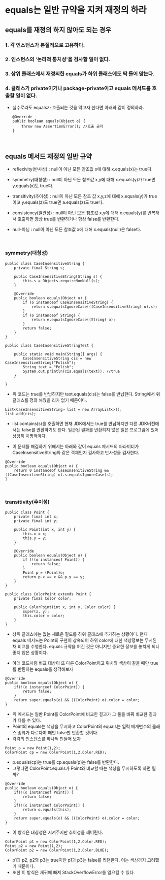 <h1>equals는 일반 규약을 지켜 재정의 하라</h1>

<h2>equals를 재정의 하지 않아도 되는 경우</h2>

<h3>1. 각 인스턴스가 본질적으로 고유하다.</h3>

<h3>2. 인스턴스의 '논리적 통치성'을 검사할 일이 없다.</h3>

<h3>3. 상위 클래스에서 재정의한 equals가 하위 클래스에도 딱 들어 맞는다.</h3>

<h3>4. 클래스가 private이거나 package-private이고 equals 메서드를 호출할 일이 없다.</h3>

- 실수로라도 equals가 호출되는 것을 막고자 한다면 아래와 같이 정의하라.
  ```
  @Override
  public boolean equals(Object o) {
      throw new AssertionError(); //호출 금지
  }
  ```

</br>

<h2>equals 메서드 재정의 일반 규약</h2>

- reflexivity(반사성) : null이 아닌 모든 참조값 x에 대해 x.equals(x)는 true다.

- symmetry(대칭성) : null이 아닌 모든 참조값 x,y에 대해 x.equals(y)가 true면 y.equals(x)도 true다.

- transitivity(추이성) : null이 아닌 모든 참조 값 x,y,z에 대해 x.equals(y)가 true이고 y.equals(z)도 true면 a.equals(z)도 true다.

- consistency(일관성) : null이 아닌 모든 참조값 x,y에 대해 x.equals(y)를 반복해서 호출하면 항상 true를 반환하거나 항상 false를 반환한다.

- null-아님 : null이 아닌 모든 참조값 x에 대해 x.equals(null)은 false다.

</br>

<h3>symmetry(대칭성)</h3>

```
public class CaseInsensitiveString {
    private final String s;

    public CaseInsensitiveString(String s) {
        this.s = Objects.requireNonNull(s);
    }

    @Override
    public boolean equals(Object o) {
        if (o instanceof CaseInsensitiveString) {
            return s.equalsIgnoreCase(((CaseInsensitiveString) o).s);
        }
        if (o instanceof String) {
            return e.equalsIgnoreCase((String) o);
        }
        return false;
    }
}
```

```
public class CaseInsensitiveStringTest {

    public static void main(String[] args) {
        CaseInsensitiveString cis = new CaseInsensitiveString("Polish");
        String text = "Polish";
        System.out.println(cis.equals(text)); //true
    }

}
```

- 위 코드는 true를 반납하지만 text.equals(cis)는 false를 반납한다. String에서 위 클래스를 정의 해줬을 리가 없기 때문이다.

```
List<CaseInsensitiveString> list = new ArrayList<>();
list.add(cis);
```

- list.contains(s)를 호출하면 현재 JDK에서는 true를 반납하지만 다른 JDK버전에서는 false를 반환하기도 한다. 일관된 결과를 반환히지 않은 일은 프로그램에 있어 상당히 치명적이다.

- 이 문제를 해결하기 위해서는 아래와 같이 equals 메서드의 파라미터가 CaseInsensitiveString와 같은 객체인지 검사하고 반사성을 검사한다.

```
@Override
public boolean equals(Object o) {
    return 0 instanceof CaseInsenitiveString && ((CaseInsenitiveString) o).s.equalsIgnoreCase(s);
}
```

<br>

<h3>transitivity(추이성)</h3>

```
public class Point {
    private final int x;
    private final int y;

    public Point(int x, int y) {
        this.x = x;
        this.y = y;
    }

    @Override
    public boolean equals(Object o) {
        if (!(o instanceof Point)) {
            return false;
        }
        Point p = (Point)o;
        return p.x == x && p.y == y;
    }
}
```

```
public class ColorPoint extends Point {
    private final Color color;

    public ColorPoint(int x, int y, Color color) {
        super(x, y);
        this.color = color;
    }
}
```

- 상위 클래스에는 없는 새로운 필드를 하위 클래스에 추가하는 상황이다. 현재 equals 메서드는 Point의 구현이 상속되어 하위 color에 대한 색상정보는 무시된채 비교를 수행한다. equals 규약을 어긴 것은 아니지만 중요한 정보를 놓치게 되니 좋지 않은 상황이다.

- 아래 코드처럼 비교 대상이 또 다른 ColorPoint이고 위치와 섹상이 같을 때만 true를 반환하는 equals를 생각해보자

```
@Override
public boolean equals(Object o) {
    if(!(o instanceof ColorPoint)) {
        return false;
    }
    return super.equals(o) && ((ColorPoint) o).color = color;
}
```

- 위 메서드는 일반 Point를 ColorPoint에 비교한 결과가 그 둘을 바꿔 비교한 결과가 다를 수 있다.
- Point의 equals는 색상을 무시하고 ColorPoint의 equals는 입력 매개변수의 클래스 종류가 다르다며 매번 false만 반환할 것이다.
- 각각의 인스턴스를 하나씩 만들어 보자

```
Point p = new Point(1,2);
ColorPoint cp = new ColorPoint(1,2,Color.RED);
```

- p.equals(cp)는 true를 cp.equals(p)는 false를 반환한다.
- 그렇다면 ColorPoint.equals가 Point와 비교할 때는 색상을 무시하도록 하면 될까?

```
@Override
public boolean equals(Object o) {
    if(!(o instanceof Point)) {
        return false;
    }
    if(!(o instanceof ColorPoint)) {
        return o.equals(this);
    }
    return super.equals(o) && ((ColorPoint) o).color = color;
}
```

- 이 방식은 대칭성은 지켜주지만 추이성을 깨버린다.

```
ColorPoint p1 = new ColorPoint(1,2,Color.RED);
Point p2 = new Point(1,2);
ColorPoint p2 = new ColorPoint(1,2,Color.BLUE);
```

- p1과 p2, p2와 p3는 true지만 p1과 p3는 false를 리턴한다. 이는 색상까지 고려했기 때문이다.
- 또한 이 방식은 재귀에 빠져 StackOverflowError를 일으킬 수 있다.
